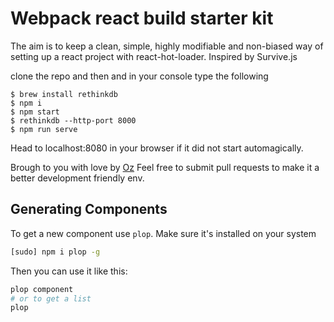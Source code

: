 # Webpack react build starter kit

The aim is to keep a clean, simple, highly modifiable and non-biased way of setting up a react project with react-hot-loader. Inspired by Survive.js

clone the repo and then and in your console type the following

```
$ brew install rethinkdb
$ npm i
$ npm start
$ rethinkdb --http-port 8000
$ npm run serve
```

Head to localhost:8080 in your browser if it did not start automagically.

Brough to you with love by [Oz](https://github.com/Ositoozy/webpack-react-starter)
Feel free to submit pull requests to make it a better development friendly env.

## Generating Components

To get a new component use `plop`.
Make sure it's installed on your system

```bash
[sudo] npm i plop -g
```

Then you can use it like this:

```bash
plop component
# or to get a list
plop
```
